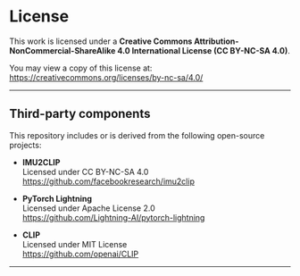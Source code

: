 # License

This work is licensed under a
**Creative Commons Attribution-NonCommercial-ShareAlike 4.0 International License (CC BY-NC-SA 4.0)**.

You may view a copy of this license at:
https://creativecommons.org/licenses/by-nc-sa/4.0/

---

## Third-party components

This repository includes or is derived from the following open-source projects:

- **IMU2CLIP**  
  Licensed under CC BY-NC-SA 4.0  
  https://github.com/facebookresearch/imu2clip

- **PyTorch Lightning**  
  Licensed under Apache License 2.0  
  https://github.com/Lightning-AI/pytorch-lightning

- **CLIP**  
  Licensed under MIT License  
  https://github.com/openai/CLIP

---
